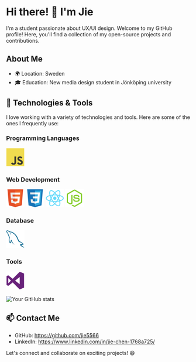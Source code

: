 # Hi there! 👋 I'm Jie

I'm a student passionate about UX/UI design. Welcome to my GitHub profile! Here, you'll find a collection of my open-source projects and contributions. 

## About Me

- 🌍 Location: Sweden
- 🎓 Education: New media design student in Jönköping university

## 🔧 Technologies & Tools

I love working with a variety of technologies and tools. Here are some of the ones I frequently use:

### Programming Languages
<p align="left">
  <img src="https://raw.githubusercontent.com/devicons/devicon/master/icons/javascript/javascript-original.svg" alt="JavaScript" width="50" height="50">
</p>

### Web Development
<p align="left">
  <img src="https://raw.githubusercontent.com/devicons/devicon/master/icons/html5/html5-original.svg" alt="HTML" width="50" height="50">
  <img src="https://raw.githubusercontent.com/devicons/devicon/master/icons/css3/css3-original.svg" alt="CSS" width="50" height="50">
  <img src="https://raw.githubusercontent.com/devicons/devicon/master/icons/react/react-original.svg" alt="React" width="50" height="50">
  <img src="https://raw.githubusercontent.com/devicons/devicon/master/icons/nodejs/nodejs-original.svg" alt="Node.js" width="50" height="50">
</p>

### Database
<p align="left">
  <img src="https://raw.githubusercontent.com/devicons/devicon/master/icons/mysql/mysql-original.svg" alt="MySQL" width="50" height="50">
</p>

### Tools
<p align="left">
  <img src="https://raw.githubusercontent.com/devicons/devicon/master/icons/visualstudio/visualstudio-plain.svg" alt="Visual Studio Code" width="50" height="50">
</p>

![Your GitHub stats](https://github-readme-stats.vercel.app/api?jie5566=YourUsername&show_icons=true&theme=dark)




## 📫 Contact Me

- GitHub: https://github.com/jie5566
- LinkedIn: https://www.linkedin.com/in/jie-chen-1768a725/

Let's connect and collaborate on exciting projects! 😄



